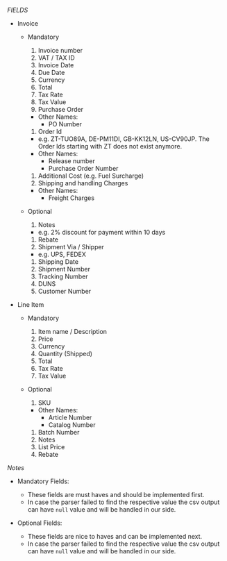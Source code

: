 *FIELDS*

* Invoice
  * Mandatory
    1. Invoice number
    1. VAT / TAX ID
    1. Invoice Date
    1. Due Date
    1. Currency
    1. Total
    1. Tax Rate
    1. Tax Value
    1. Purchase Order
      - Other Names:
        - PO Number
    1. Order Id
      - e.g. ZT-TUO89A, DE-PM11DI, GB-KK12LN, US-CV90JP. The Order Ids starting with ZT does not exist anymore.
      - Other Names:
        - Release number
        - Purchase Order Number
    1. Additional Cost (e.g. Fuel Surcharge)
    1. Shipping and handling Charges
      * Other Names:
        - Freight Charges

  * Optional
    1. Notes
      - e.g. 2% discount for payment within 10 days
    1. Rebate
    1. Shipment Via / Shipper
      - e.g. UPS, FEDEX
    1. Shipping Date
    1. Shipment Number
    1. Tracking Number
    1. DUNS
    1. Customer Number


* Line Item
  * Mandatory
    1. Item name / Description
    1. Price
    1. Currency
    1. Quantity (Shipped)
    1. Total
    1. Tax Rate
    1. Tax Value

  * Optional

    1. SKU
      - Other Names:
        - Article Number
        - Catalog Number
    1. Batch Number
    1. Notes
    1. List Price
    1. Rebate

*Notes*
  - Mandatory Fields:
    - These fields are must haves and should be implemented first.
    - In case the parser failed to find the respective value the csv output can have `null` value and will be handled in our side.

  - Optional Fields:
    - These fields are nice to haves and can be implemented next.
    - In case the parser failed to find the respective value the csv output can have `null` value and will be handled in our side.
